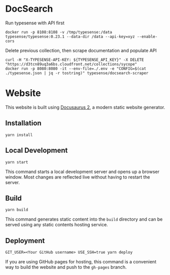 # DocSearch

Run typesense with API first
```console
docker run -p 8108:8108 -v /tmp/typesense:/data typesense/typesense:0.23.1 --data-dir /data --api-key=xyz --enable-cors
```

Delete previous collection, then scrape documentation and populate API
```console
curl -H "X-TYPESENSE-API-KEY: ${TYPESENSE_API_KEY}" -X DELETE "https://d3tcn89uq3a6bs.cloudfront.net/collections/sycope"
docker run -p 8080:8080 -it --env-file=./.env -e "CONFIG=$(cat ./typesense.json | jq -r tostring)" typesense/docsearch-scraper
```

# Website

This website is built using [Docusaurus 2](https://docusaurus.io/), a modern static website generator.

## Installation

```console
yarn install
```

## Local Development

```console
yarn start
```

This command starts a local development server and opens up a browser window. Most changes are reflected live without having to restart the server.

## Build

```console
yarn build
```

This command generates static content into the `build` directory and can be served using any static contents hosting service.

## Deployment

```console
GIT_USER=<Your GitHub username> USE_SSH=true yarn deploy
```

If you are using GitHub pages for hosting, this command is a convenient way to build the website and push to the `gh-pages` branch.